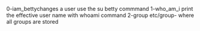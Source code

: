 0-iam_bettychanges a user use the su betty commmand 
1-who_am_i print the effective user name with whoami command
2-group etc/group- where all groups are stored
